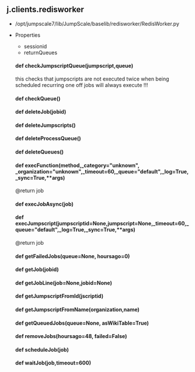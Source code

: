 ## j.clients.redisworker

- /opt/jumpscale7/lib/JumpScale/baselib/redisworker/RedisWorker.py
- Properties
    - sessionid
    - returnQueues

    

    #### def checkJumpscriptQueue(jumpscript,queue) 
    
    this checks that jumpscripts are not executed twice when being scheduled recurring
    one off jobs will always execute !!!
    #### def checkQueue() 
    #### def deleteJob(jobid) 
    #### def deleteJumpscripts() 
    #### def deleteProcessQueue() 
    #### def deleteQueues() 
    #### def execFunction(method,_category="unknown", _organization="unknown",_timeout=60,_queue="default",_log=True,_sync=True,**args) 
    
    @return job
    #### def execJobAsync(job) 
    #### def execJumpscript(jumpscriptid=None,jumpscript=None,_timeout=60,_queue="default",_log=True,_sync=True,**args) 
    
    @return job
    #### def getFailedJobs(queue=None, hoursago=0) 
    #### def getJob(jobid) 
    #### def getJobLine(job=None,jobid=None) 
    #### def getJumpscriptFromId(jscriptid) 
    #### def getJumpscriptFromName(organization,name) 
    #### def getQueuedJobs(queue=None, asWikiTable=True) 
    #### def removeJobs(hoursago=48, failed=False) 
    #### def scheduleJob(job) 
    #### def waitJob(job,timeout=600) 
